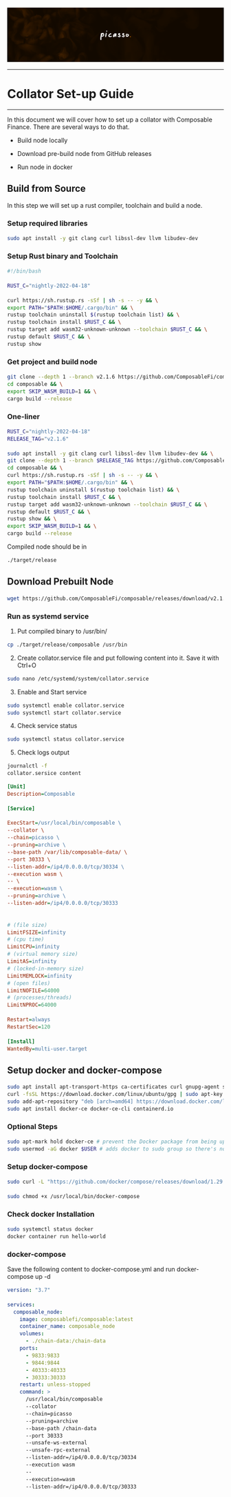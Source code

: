 ![picasso_banner](./picasso-banner.png)

---

# Collator Set-up Guide

---

In this document we will cover how to set up a collator with Composable 
Finance. There are several ways to do that.

* Build node locally

* Download pre-build node from GitHub releases

* Run node in docker

## Build from Source

In this step we will set up a rust compiler, toolchain and build a node.

### Setup required libraries

```sh
sudo apt install -y git clang curl libssl-dev llvm libudev-dev
```

### Setup Rust binary and Toolchain

```sh
#!/bin/bash

RUST_C="nightly-2022-04-18"

curl https://sh.rustup.rs -sSf | sh -s -- -y && \
export PATH="$PATH:$HOME/.cargo/bin" && \
rustup toolchain uninstall $(rustup toolchain list) && \
rustup toolchain install $RUST_C && \
rustup target add wasm32-unknown-unknown --toolchain $RUST_C && \
rustup default $RUST_C && \
rustup show
```

### Get project and build node

```sh
git clone --depth 1 --branch v2.1.6 https://github.com/ComposableFi/composable.git && \
cd composable && \
export SKIP_WASM_BUILD=1 && \
cargo build --release
```

### One-liner
```sh
RUST_C="nightly-2022-04-18"
RELEASE_TAG="v2.1.6"

sudo apt install -y git clang curl libssl-dev llvm libudev-dev && \
git clone --depth 1 --branch $RELEASE_TAG https://github.com/ComposableFi/composable.git && \
cd composable && \
curl https://sh.rustup.rs -sSf | sh -s -- -y && \
export PATH="$PATH:$HOME/.cargo/bin" && \
rustup toolchain uninstall $(rustup toolchain list) && \
rustup toolchain install $RUST_C && \
rustup target add wasm32-unknown-unknown --toolchain $RUST_C && \
rustup default $RUST_C && \
rustup show && \
export SKIP_WASM_BUILD=1 && \
cargo build --release
```

Compiled node should be in
```sh
./target/release
```

## Download Prebuilt Node

```sh
wget https://github.com/ComposableFi/composable/releases/download/v2.1.6/composable
```

### Run as systemd service

1. Put compiled binary to /usr/bin/

```sh
cp ./target/release/composable /usr/bin
```

2. Create collator.service file and put following content into it. Save it with Ctrl+O

```sh
sudo nano /etc/systemd/system/collator.service
```

3. Enable and Start service

```sh
sudo systemctl enable collator.service
sudo systemctl start collator.service
```

4. Check service status

```sh
sudo systemctl status collator.service
```

5. Check logs output

```sh
journalctl -f
collator.sersice content
```

```ini
[Unit]
Description=Composable

[Service]

ExecStart=/usr/local/bin/сomposable \
--collator \
--chain=picasso \
--pruning=archive \
--base-path /var/lib/composable-data/ \
--port 30333 \
--listen-addr=/ip4/0.0.0.0/tcp/30334 \
--execution wasm \
-- \
--execution=wasm \
--pruning=archive \
--listen-addr=/ip4/0.0.0.0/tcp/30333


# (file size)
LimitFSIZE=infinity
# (cpu time)
LimitCPU=infinity
# (virtual memory size)
LimitAS=infinity
# (locked-in-memory size)
LimitMEMLOCK=infinity
# (open files)
LimitNOFILE=64000
# (processes/threads)
LimitNPROC=64000

Restart=always
RestartSec=120

[Install]
WantedBy=multi-user.target
```

## Setup docker and docker-compose

```sh 
sudo apt install apt-transport-https ca-certificates curl gnupg-agent software-properties-common 
curl -fsSL https://download.docker.com/linux/ubuntu/gpg | sudo apt-key add -
sudo add-apt-repository "deb [arch=amd64] https://download.docker.com/linux/ubuntu $(lsb_release -cs) stable"
sudo apt install docker-ce docker-ce-cli containerd.io
```

### Optional Steps

```sh
sudo apt-mark hold docker-ce # prevent the Docker package from being updated, so no sudden updates and process interruption
sudo usermod -aG docker $USER # adds docker to sudo group so there's no need to run it from root
```

### Setup docker-compose

```sh
sudo curl -L "https://github.com/docker/compose/releases/download/1.29.2/docker-compose-$(uname -s)-$(uname -m)" -o /usr/local/bin/docker-compose

sudo chmod +x /usr/local/bin/docker-compose
```

### Check docker Installation

```sh
sudo systemctl status docker
docker container run hello-world
```

### docker-compose

Save the following content to docker-compose.yml and run docker-compose up -d

```yml
version: "3.7"

services:
  composable_node:
    image: composablefi/composable:latest
    container_name: composable_node
    volumes:
      - ./chain-data:/chain-data
    ports:
      - 9833:9833
      - 9844:9844
      - 40333:40333
      - 30333:30333
    restart: unless-stopped
    command: >
      /usr/local/bin/сomposable
      --collator 
      --chain=picasso
      --pruning=archive
      --base-path /chain-data
      --port 30333
      --unsafe-ws-external
      --unsafe-rpc-external
      --listen-addr=/ip4/0.0.0.0/tcp/30334
      --execution wasm
      --
      --execution=wasm 
      --listen-addr=/ip4/0.0.0.0/tcp/30333
```
